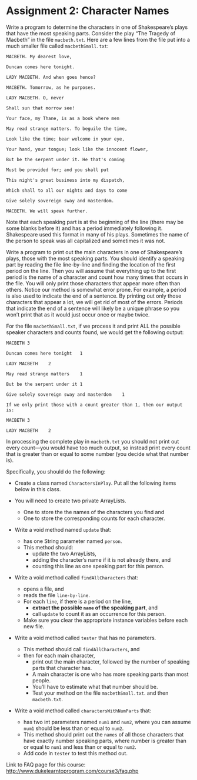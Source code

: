 # Assignment 2: Character Names

Write a program to determine the characters in one of Shakespeare’s plays that have the most speaking parts. Consider the play “The Tragedy of Macbeth” in the file `macbeth.txt`. Here are a few lines from the file put into a much smaller file called `macbethSmall.txt`:

```text
MACBETH. My dearest love,

Duncan comes here tonight.

LADY MACBETH. And when goes hence?

MACBETH. Tomorrow, as he purposes.

LADY MACBETH. O, never

Shall sun that morrow see!

Your face, my Thane, is as a book where men

May read strange matters. To beguile the time,

Look like the time; bear welcome in your eye,

Your hand, your tongue; look like the innocent flower,

But be the serpent under it. He that's coming

Must be provided for; and you shall put

This night's great business into my dispatch,

Which shall to all our nights and days to come

Give solely sovereign sway and masterdom.

MACBETH. We will speak further.
```

Note that each speaking part is at the beginning of the line (there may be some blanks before it) and has a period immediately following it. Shakespeare used this format in many of his plays. Sometimes the name of the person to speak was all capitalized and sometimes it was not.

Write a program to print out the main characters in one of Shakespeare’s plays, those with the most speaking parts. You should identify a speaking part by reading the file line-by-line and finding the location of the first period on the line. Then you will assume that everything up to the first period is the name of a character and count how many times that occurs in the file. You will only print those characters that appear more often than others. Notice our method is somewhat error prone. For example, a period is also used to indicate the end of a sentence. By printing out only those characters that appear a lot, we will get rid of most of the errors. Periods that indicate the end of a sentence will likely be a unique phrase so you won’t print that as it would just occur once or maybe twice.

For the file `macbethSmall.txt`, if we process it and print ALL the possible speaker characters and counts found, we would get the following output:

```text
MACBETH	3

Duncan comes here tonight	1

LADY MACBETH	2

May read strange matters	1

But be the serpent under it	1

Give solely sovereign sway and masterdom	1

If we only print those with a count greater than 1, then our output is:

MACBETH	3

LADY MACBETH	2
```

In processing the complete play in `macbeth.txt` you should not print out every count—you would have too much output, so instead print every count that is greater than or equal to some number (you decide what that number is).

Specifically, you should do the following:

- Create a class named `CharactersInPlay`. Put all the following items below in this class.
- You will need to create two private ArrayLists.
    - One to store the the names of the characters you find and
    - One to store the corresponding counts for each character.

- Write a void method named `update` that:
    - has one String parameter named `person`.
    - This method should:
        - update the two ArrayLists,
        - adding the character’s name if it is not already there, and
        - counting this line as one speaking part for this person.

- Write a void method called `findAllCharacters` that:
    - opens a file, and
    - reads the file `line-by-line`.
    - For each `line`, if there is a period on the line,
        - __extract the possible `name` of the speaking part__, and
        - call `update` to count it as an occurrence for this person.
    - Make sure you clear the appropriate instance variables before each new file.

- Write a void method called `tester` that has no parameters.
    - This method should call `findAllCharacters`, and
    - then for each main character,
        - print out the main character, followed by the number of speaking parts that character has.
        - A main character is one who has more speaking parts than most people.
        - You’ll have to estimate what that number should be.
        - Test your method on the file `macbethSmall.txt`. and then `macbeth.txt`.

- Write a void method called `charactersWithNumParts` that:
    - has two int parameters named `num1` and `num2`, where you can assume `num1` should be less than or equal to `num2`.
    - This method should print out the `names` of all those characters that have exactly number speaking parts, where number is greater than or equal to `num1` and less than or equal to `num2`.
    - Add code in `tester` to test this method out.

Link to FAQ page for this course: http://www.dukelearntoprogram.com/course3/faq.php
